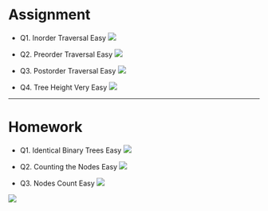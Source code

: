 # Assignment
 
 
- Q1. Inorder Traversal Easy   [![](https://img.shields.io/badge/-EASY-green)]()

- Q2. Preorder Traversal Easy   [![](https://img.shields.io/badge/-EASY-green)]()

- Q3. Postorder Traversal Easy   [![](https://img.shields.io/badge/-EASY-green)]()

- Q4. Tree Height Very Easy   [![](https://img.shields.io/badge/-EASY-green)]()



*** 

# Homework
 

- Q1. Identical Binary Trees Easy   [![](https://img.shields.io/badge/-EASY-green)]()

- Q2. Counting the Nodes Easy   [![](https://img.shields.io/badge/-EASY-green)]()

- Q3. Nodes Count Easy   [![](https://img.shields.io/badge/-EASY-green)]()




[![](https://img.shields.io/badge/github-blue?style=for-the-badge)](https://github.com/pashmash372)

